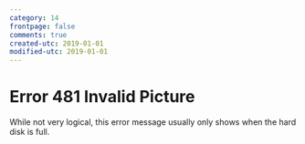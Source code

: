 ```yaml
---
category: 14
frontpage: false
comments: true
created-utc: 2019-01-01
modified-utc: 2019-01-01
---
```

# Error 481 Invalid Picture

While not very logical, this error message usually only shows when the hard disk is full.

